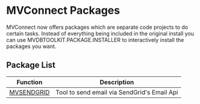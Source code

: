 # MVConnect Packages

MVConnect now offers packages which are separate code projects to do certain tasks.  Instead of everything being included in the original install you can use MVDBTOOLKIT.PACKAGE.INSTALLER to interactively install the packages you want.

## Package List

| Function                                   | Description                                          |
| -----------------------------------------  | ---------------------------------------------------  |
| [MVSENDGRID](./mvsendgrid/README.md)         | Tool to send email via SendGrid's Email Api          |

<PageFooter />
